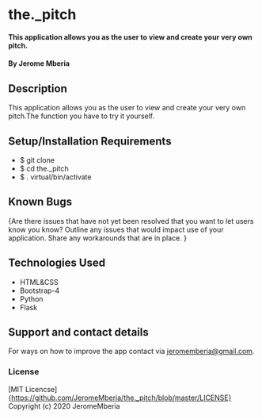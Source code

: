 # the._pitch

#### This application allows you as the user to view and create your very own pitch.

#### By Jerome Mberia

## Description
This application allows you as the user to view and create your very own pitch.The function you have to try it yourself.

## Setup/Installation Requirements
* $ git clone <the repositories url>
* $ cd the._pitch
* $ . virtual/bin/activate

## Known Bugs
{Are there issues that have not yet been resolved that you want to let users know you know? Outline any issues that would impact use of your application. Share any workarounds that are in place. }

## Technologies Used
* HTML&CSS
* Bootstrap-4
* Python
* Flask

## Support and contact details
For ways on how to improve the app contact via jeromemberia@gmail.com.

### License
[MIT Licencse]{https://github.com/JeromeMberia/the._pitch/blob/master/LICENSE}
Copyright (c) 2020 JeromeMberia
